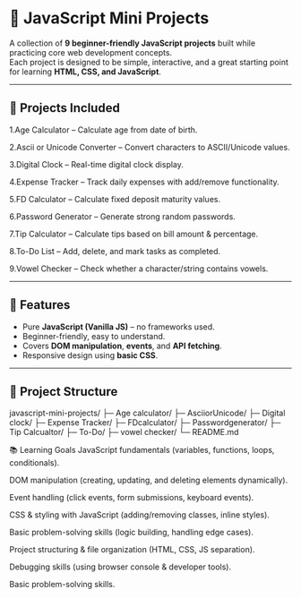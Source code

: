 # 🎯 JavaScript Mini Projects

A collection of **9 beginner-friendly JavaScript projects** built while practicing core web development concepts.  
Each project is designed to be simple, interactive, and a great starting point for learning **HTML, CSS, and JavaScript**.

---

## 📌 Projects Included
1.Age Calculator – Calculate age from date of birth.

2.Ascii or Unicode Converter – Convert characters to ASCII/Unicode values.

3.Digital Clock – Real-time digital clock display.

4.Expense Tracker – Track daily expenses with add/remove functionality.

5.FD Calculator – Calculate fixed deposit maturity values.

6.Password Generator – Generate strong random passwords.

7.Tip Calculator – Calculate tips based on bill amount & percentage.

8.To-Do List – Add, delete, and mark tasks as completed.

9.Vowel Checker – Check whether a character/string contains vowels.

---

## 🚀 Features
- Pure **JavaScript (Vanilla JS)** – no frameworks used.  
- Beginner-friendly, easy to understand.  
- Covers **DOM manipulation**, **events**, and **API fetching**.  
- Responsive design using **basic CSS**.  

---

## 📂 Project Structure
javascript-mini-projects/
├─ Age calculator/
├─ AsciiorUnicode/
├─ Digital clock/
├─ Expense Tracker/
├─ FDcalculator/
├─ Passwordgenerator/
├─ Tip Calcualtor/
├─ To-Do/
├─ vowel checker/
└─ README.md

📚 Learning Goals
JavaScript fundamentals (variables, functions, loops, conditionals).

DOM manipulation (creating, updating, and deleting elements dynamically).

Event handling (click events, form submissions, keyboard events).

CSS & styling with JavaScript (adding/removing classes, inline styles).

Basic problem-solving skills (logic building, handling edge cases).

Project structuring & file organization (HTML, CSS, JS separation).

Debugging skills (using browser console & developer tools).

Basic problem-solving skills.
